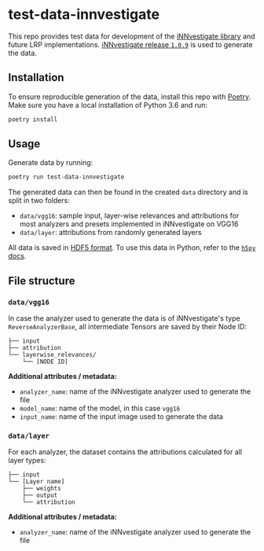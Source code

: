 # test-data-innvestigate
This repo provides test data for development of the [iNNvestigate library](https://github.com/albermax/innvestigate) and future LRP implementations. [iNNvestigate release `1.0.9`](https://github.com/albermax/innvestigate/commit/b1084b2b5c59434060c78bb163b9bf006f5bbeb8) is used to generate the data.



## Installation 
To ensure reproducible generation of the data, install this repo with [Poetry](https://python-poetry.org/). Make sure you have a local installation of Python 3.6 and run:
```bash
poetry install 
```

## Usage
Generate data by running:
```bash
poetry run test-data-innvestigate
```

The generated data can then be found in the created `data` directory and is split in two folders:
* `data/vgg16`: sample input, layer-wise relevances and attributions for most analyzers and presets implemented in iNNvestigate on VGG16
* `data/layer`: attributions from randomly generated layers

All data is saved in [HDF5 format](https://portal.hdfgroup.org/display/knowledge/What+is+HDF5). To use this data in Python, refer to the [`h5py` docs](https://docs.h5py.org/en/latest/index.html). 
<!-- **New LRP implementations should match the test datasets within a pixel-wise tolerance of `1e-5`!** -->

## File structure

### `data/vgg16`
In case the analyzer used to generate the data is of iNNvestigate's type `ReverseAnalyzerBase`, all intermediate Tensors are saved by their Node ID: 
```
├── input
├── attribution
└── layerwise_relevances/
    └── [NODE ID]
```
**Additional attributes / metadata:**
* `analyzer_name`: name of the iNNvestigate analyzer used to generate the file
* `model_name`: name of the model, in this case `vgg16`
* `input_name`: name of the input image used to generate the data

### `data/layer` 
For each analyzer, the dataset  contains the attributions calculated for all layer types:
```
├── input
└── [Layer name]
    ├── weights
    ├── output
    └── attribution
```
**Additional attributes / metadata:**
* `analyzer_name`: name of the iNNvestigate analyzer used to generate the file
